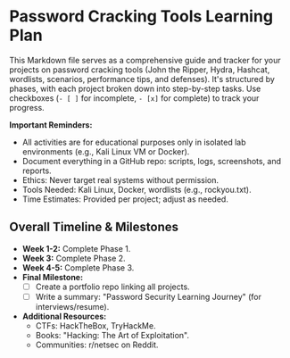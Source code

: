 # Password Cracking Tools Learning Plan

This Markdown file serves as a comprehensive guide and tracker for your projects on password cracking tools (John the Ripper, Hydra, Hashcat, wordlists, scenarios, performance tips, and defenses). It's structured by phases, with each project broken down into step-by-step tasks. Use checkboxes (`- [ ]` for incomplete, `- [x]` for complete) to track your progress.

**Important Reminders:**
- All activities are for educational purposes only in isolated lab environments (e.g., Kali Linux VM or Docker).
- Document everything in a GitHub repo: scripts, logs, screenshots, and reports.
- Ethics: Never target real systems without permission.
- Tools Needed: Kali Linux, Docker, wordlists (e.g., rockyou.txt).
- Time Estimates: Provided per project; adjust as needed.

## Overall Timeline & Milestones
- **Week 1-2:** Complete Phase 1.
- **Week 3:** Complete Phase 2.
- **Week 4-5:** Complete Phase 3.
- **Final Milestone:** 
  - [ ] Create a portfolio repo linking all projects.
  - [ ] Write a summary: "Password Security Learning Journey" (for interviews/resume).
- **Additional Resources:**
  - CTFs: HackTheBox, TryHackMe.
  - Books: "Hacking: The Art of Exploitation".
  - Communities: r/netsec on Reddit.
